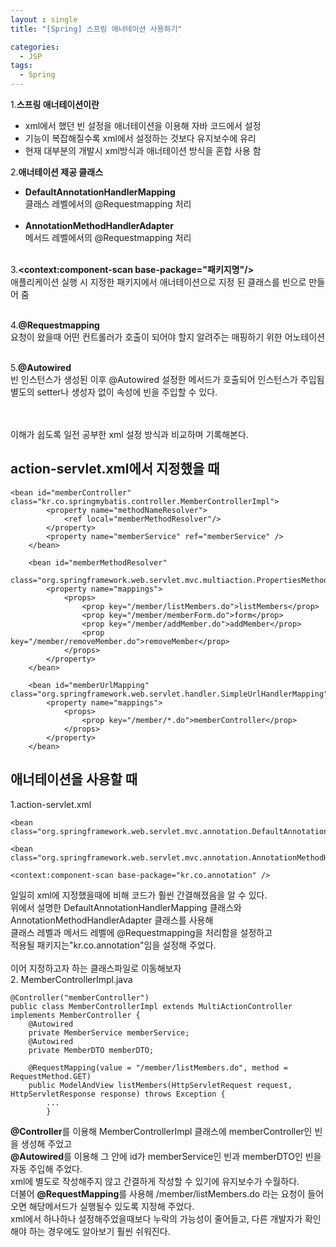 ```yaml
---
layout : single
title: "[Spring] 스프링 애너테이션 사용하기"

categories:
  - JSP
tags:
  - Spring
---
```



1.**스프링 애너테이션이란**
- xml에서 했던 빈 설정을 애너테이션을 이용해 자바 코드에서 설정
- 기능이 복잡해질수록 xml에서 설정하는 것보다 유지보수에 유리
- 현재 대부분의 개발시 xml방식과 애너테이션 방식을 혼합 사용 함

2.**애너테이션 제공 클래스**
- **DefaultAnnotationHandlerMapping**<br>클래스 레벨에서의 @Requestmapping 처리<br><br>
- **AnnotationMethodHandlerAdapter**<br>메서드 레벨에서의 @Requestmapping 처리<br><br>

3.**<context:component-scan base-package="패키지명"/>**<br>애플리케이션 실행 시 지정한 패키지에서 애너테이션으로 지정 된 클래스를 빈으로 만들어 줌<br><br>

4.**@Requestmapping**<br>요청이 왔을때 어떤 컨트롤러가 호출이 되어야 할지 알려주는 매핑하기 위한 어노테이션<br><br>

5.**@Autowired**<br>빈 인스턴스가 생성된 이후 @Autowired 설정한 메서드가 호출되어 인스턴스가 주입됨<br>별도의 setter나 생성자 없이 속성에 빈을 주입할 수 있다.<br><br><br>

이해가 쉽도록 일전 공부한 xml 설정 방식과 비교하며 기록해본다.

## **action-servlet.xml에서 지정했을 때**

~~~
<bean id="memberController" class="kr.co.springmybatis.controller.MemberControllerImpl">
		<property name="methodNameResolver">
			<ref local="memberMethodResolver"/>
		</property>
		<property name="memberService" ref="memberService" />
	</bean>
	
	<bean id="memberMethodResolver" 
			class="org.springframework.web.servlet.mvc.multiaction.PropertiesMethodNameResolver">
		<property name="mappings">
			<props>
				<prop key="/member/listMembers.do">listMembers</prop>
				<prop key="/member/memberForm.do">form</prop> 
 				<prop key="/member/addMember.do">addMember</prop>
				<prop key="/member/removeMember.do">removeMember</prop>
			</props>
		</property>
	</bean>
	
	<bean id="memberUrlMapping" class="org.springframework.web.servlet.handler.SimpleUrlHandlerMapping">
		<property name="mappings">
			<props>
				<prop key="/member/*.do">memberController</prop>
			</props>
		</property>
	</bean>
~~~

## **애너테이션을 사용할 때**

1.action-servlet.xml

~~~
<bean class="org.springframework.web.servlet.mvc.annotation.DefaultAnnotationHandlerMapping"/>

<bean class="org.springframework.web.servlet.mvc.annotation.AnnotationMethodHandlerAdapter"/>

<context:component-scan base-package="kr.co.annotation" />
~~~

일일히 xml에 지정했을때에 비해 코드가 훨씬 간결해졌음을 알 수 있다.<br>위에서 설명한 DefaultAnnotationHandlerMapping 클래스와 AnnotationMethodHandlerAdapter 클래스를 사용해<br>클래스 레벨과 메서드 레벨에 @Requestmapping을 처리함을 설정하고<br>적용될 패키지는"kr.co.annotation"임을 설정해 주었다.<br><br>
이어 지정하고자 하는 클래스파일로 이동해보자<br>
2. MemberControllerImpl.java

~~~
@Controller("memberController")
public class MemberControllerImpl extends MultiActionController implements MemberController {
	@Autowired
	private MemberService memberService;
	@Autowired
	private MemberDTO memberDTO;
	
	@RequestMapping(value = "/member/listMembers.do", method = RequestMethod.GET)
	public ModelAndView listMembers(HttpServletRequest request, HttpServletResponse response) throws Exception {
		...
		}
~~~

**@Controller**를 이용해 MemberControllerImpl 클래스에 memberController인 빈을 생성해 주었고<br>**@Autowired**를 이용해 그 안에 id가 memberService인 빈과 memberDTO인 빈을 자동 주입해 주었다.<br>xml에 별도로 작성해주지 않고 간결하게 작성할 수 있기에 유지보수가 수월하다.<br>더불어 **@RequestMapping**를 사용해 /member/listMembers.do 라는 요청이 들어오면 해당메서드가 실행될수 있도록 지정해 주었다.<br>xml에서 하나하나 설정해주었을때보다 누락의 가능성이 줄어들고, 다른 개발자가 확인해야 하는 경우에도 알아보기 훨씬 쉬워진다.<br><br>
